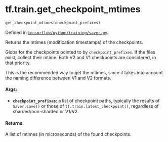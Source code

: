 <div itemscope itemtype="http://developers.google.com/ReferenceObject">
<meta itemprop="name" content="tf.train.get_checkpoint_mtimes" />
</div>

# tf.train.get_checkpoint_mtimes

``` python
get_checkpoint_mtimes(checkpoint_prefixes)
```



Defined in [`tensorflow/python/training/saver.py`](https://www.tensorflow.org/code/tensorflow/python/training/saver.py).

Returns the mtimes (modification timestamps) of the checkpoints.

Globs for the checkpoints pointed to by `checkpoint_prefixes`.  If the files
exist, collect their mtime.  Both V2 and V1 checkpoints are considered, in
that priority.

This is the recommended way to get the mtimes, since it takes into account
the naming difference between V1 and V2 formats.

#### Args:

* <b>`checkpoint_prefixes`</b>: a list of checkpoint paths, typically the results of
    `Saver.save()` or those of `tf.train.latest_checkpoint()`, regardless of
    sharded/non-sharded or V1/V2.

#### Returns:

  A list of mtimes (in microseconds) of the found checkpoints.